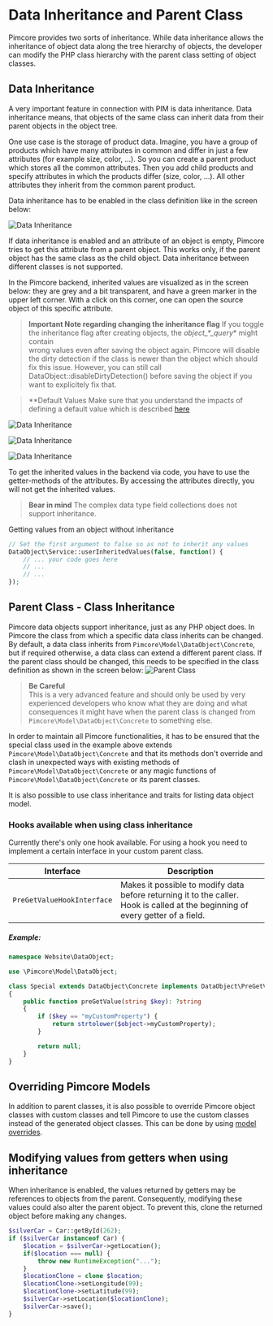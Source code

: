 # Data Inheritance and Parent Class
  
Pimcore provides two sorts of inheritance. While data inheritance allows the inheritance of object data along the tree
 hierarchy of objects, the developer can modify the PHP class hierarchy with the parent class setting of object classes. 
   
## Data Inheritance
A very important feature in connection with PIM is data inheritance. Data inheritance means, that objects of the same 
class can inherit data from their parent objects in the object tree.

One use case is the storage of product data. Imagine, you have a group of products which have many attributes in common 
and differ in just a few attributes (for example size, color, ...). So you can create a parent product which stores all 
the common attributes. Then you add child products and specify attributes in which the products differ (size, color, ...). 
All other attributes they inherit from the common parent product.

Data inheritance has to be enabled in the class definition like in the screen below:

![Data Inheritance](../../../img/classes-data-inheritance.png)

If data inheritance is enabled and an attribute of an object is empty, Pimcore tries to get this attribute from a parent 
object. This works only, if the parent object has the same class as the child object. Data inheritance between different 
classes is not supported.

In the Pimcore backend, inherited values are visualized as in the screen below: they are grey and a bit transparent, 
and have a green marker in the upper left corner. With a click on this corner, one can open the source object of this 
specific attribute.

> **Important Note regarding changing the inheritance flag**
> If you toggle the inheritance flag after creating objects, the *object_*_*\_query_* might contain  
> wrong values even after saving the object again. Pimcore will disable the dirty detection
> if the class is newer than the object which should fix this issue.
> However, you can still call DataObject::disableDirtyDetection() before saving the object
> if you want to explicitely fix that.

> **Default Values
> Make sure that you understand the impacts of defining a default value which is described
> [here](../01_Data_Types/README.md)

![Data Inheritance](../../../img/classes-data-inheritance1.png)


![Data Inheritance](../../../img/classes-data-inheritance2.png)


![Data Inheritance](../../../img/classes-data-inheritance3.png)

To get the inherited values in the backend via code, you have to use the getter-methods of the attributes. By accessing 
the attributes directly, you will not get the inherited values.

> **Bear in mind**
> The complex data type field collections does not support inheritance.

Getting values from an object without inheritance
```php
// Set the first argument to false so as not to inherit any values
DataObject\Service::userInheritedValues(false, function() {
    // ... your code goes here
    // ...
    // ...
});
```

## Parent Class - Class Inheritance

Pimcore data objects support inheritance, just as any PHP object does. In Pimcore the class from which a specific data 
class inherits can be changed. By default, a data class inherits from `Pimcore\Model\DataObject\Concrete`, but if required 
otherwise, a data class can extend a different parent class. If the parent class should be changed, this needs to be 
specified in the class definition as shown in the screen below:
![Parent Class](../../../img/classes-class-inheritance.png)

> **Be Careful**  
> This is a very advanced feature and should only be used by very experienced developers who know what they are doing and 
> what consequences it might have when the parent class is changed from `Pimcore\Model\DataObject\Concrete` to something else. 

In order to maintain all Pimcore functionalities, it has to be ensured that the special class used in the example 
above extends `Pimcore\Model\DataObject\Concrete` and that its methods don't override and clash in unexpected ways 
with existing methods of `Pimcore\Model\DataObject\Concrete` or any magic functions of `Pimcore\Model\DataObject\Concrete`
or its parent classes.

It is also possible to use class inheritance and traits for listing data object model.

### Hooks available when using class inheritance
Currently there's only one hook available. 
For using a hook you need to implement a certain interface in your custom parent class. 

|Interface                 |  Description |
|--------------------------|--------------|
|`PreGetValueHookInterface`| Makes it possible to modify data before returning it to the caller. Hook is called at the beginning of every getter of a field. |

##### Example:
```php
namespace Website\DataObject;

use \Pimcore\Model\DataObject;

class Special extends DataObject\Concrete implements DataObject\PreGetValueHookInterface
{
    public function preGetValue(string $key): ?string
    {
        if ($key == "myCustomProperty") {
            return strtolower($object->myCustomProperty);
        }

        return null;
    }
}
```


## Overriding Pimcore Models
In addition to parent classes, it is also possible to override Pimcore object classes with custom classes and tell Pimcore 
to use the custom classes instead of the generated object classes. This can be done by using [model overrides](../../../20_Extending_Pimcore/03_Overriding_Models.md).

## Modifying values from getters when using inheritance
When inheritance is enabled, the values returned by getters may be references to objects from the parent. 
Consequently, modifying these values could also alter the parent object. 
To prevent this, clone the returned object before making any changes.

```php
$silverCar = Car::getById(262);
if ($silverCar instanceof Car) {
    $location = $silverCar->getLocation();
    if($location === null) {
        throw new RuntimeException("...");
    }
    $locationClone = clone $location;
    $locationClone->setLongitude(99);
    $locationClone->setLatitude(99);
    $silverCar->setLocation($locationClone);
    $silverCar->save();    
}
```